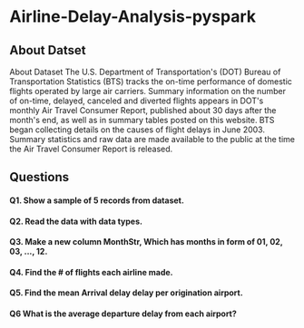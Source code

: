 # Airline-Delay-Analysis-pyspark


## About Datset

About Dataset
The U.S. Department of Transportation's (DOT) Bureau of Transportation Statistics (BTS) tracks the on-time performance of domestic flights
operated by large air carriers. Summary information on the number of on-time, delayed, canceled and diverted flights appears in DOT's 
monthly Air Travel Consumer Report, published about 30 days after the month's end, as well as in summary tables posted on this website.
BTS began collecting details on the causes of flight delays in June 2003. Summary statistics and raw data are made available to the public at
the time the Air Travel Consumer Report is released.


## Questions

#### Q1. Show a sample of 5 records from dataset.
#### Q2. Read the data with data types.
#### Q3. Make a new column MonthStr, Which has months in form of 01, 02, 03, ..., 12.
#### Q4. Find the # of flights each airline made.
#### Q5. Find the mean Arrival delay delay per origination airport.
#### Q6 What is the average departure delay from each airport?
